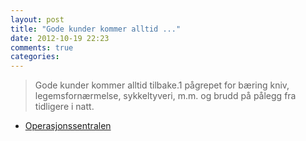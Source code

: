 ```yaml
---
layout: post
title: "Gode kunder kommer alltid ..."
date: 2012-10-19 22:23
comments: true
categories: 
---
```

> Gode kunder kommer alltid tilbake.1 pågrepet for bæring kniv, legemsfornærmelse, sykkeltyveri, m.m. og brudd på pålegg fra tidligere i natt. 
- [Operasjonssentralen](http://twitter.com/oslopolitiops/statuses/259525150469406720)
